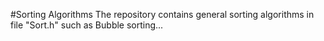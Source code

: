 #Sorting Algorithms
The repository contains general sorting algorithms in file "Sort.h" such as Bubble sorting...
